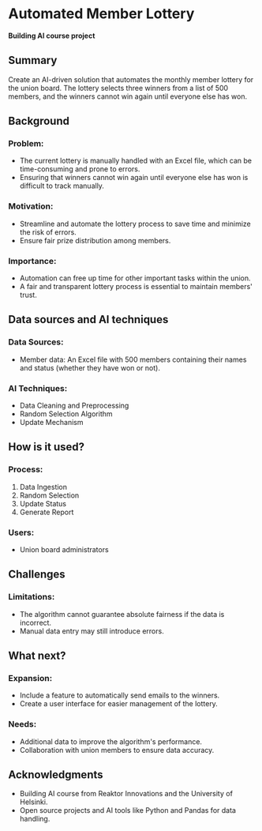 # Automated Member Lottery

**Building AI course project**

## Summary
Create an AI-driven solution that automates the monthly member lottery for the union board. The lottery selects three winners from a list of 500 members, and the winners cannot win again until everyone else has won.

## Background
### Problem:
- The current lottery is manually handled with an Excel file, which can be time-consuming and prone to errors.
- Ensuring that winners cannot win again until everyone else has won is difficult to track manually.

### Motivation:
- Streamline and automate the lottery process to save time and minimize the risk of errors.
- Ensure fair prize distribution among members.

### Importance:
- Automation can free up time for other important tasks within the union.
- A fair and transparent lottery process is essential to maintain members' trust.

## Data sources and AI techniques
### Data Sources:
- Member data: An Excel file with 500 members containing their names and status (whether they have won or not).

### AI Techniques:
- Data Cleaning and Preprocessing
- Random Selection Algorithm
- Update Mechanism

## How is it used?
### Process:
1. Data Ingestion
2. Random Selection
3. Update Status
4. Generate Report

### Users:
- Union board administrators

## Challenges
### Limitations:
- The algorithm cannot guarantee absolute fairness if the data is incorrect.
- Manual data entry may still introduce errors.

## What next?
### Expansion:
- Include a feature to automatically send emails to the winners.
- Create a user interface for easier management of the lottery.

### Needs:
- Additional data to improve the algorithm's performance.
- Collaboration with union members to ensure data accuracy.

## Acknowledgments
- Building AI course from Reaktor Innovations and the University of Helsinki.
- Open source projects and AI tools like Python and Pandas for data handling.
